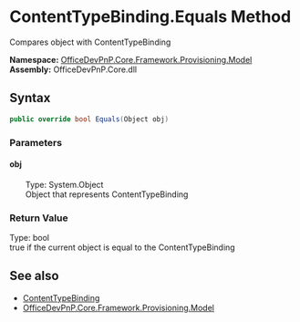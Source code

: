 # ContentTypeBinding.Equals Method  
 Compares object with ContentTypeBinding   

**Namespace:** [OfficeDevPnP.Core.Framework.Provisioning.Model](OfficeDevPnP.Core.Framework.Provisioning.Model.md)  
**Assembly:** OfficeDevPnP.Core.dll  
## Syntax
```C#
public override bool Equals(Object obj)
```
### Parameters
#### obj  
&emsp;&emsp;Type: System.Object  
&emsp;&emsp;Object that represents ContentTypeBinding  

  

### Return Value
Type: bool  
true if the current object is equal to the ContentTypeBinding  


## See also
- [ContentTypeBinding](OfficeDevPnP.Core.Framework.Provisioning.Model.ContentTypeBinding.md) 
- [OfficeDevPnP.Core.Framework.Provisioning.Model](OfficeDevPnP.Core.Framework.Provisioning.Model.md) 
